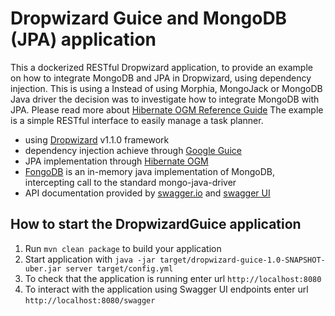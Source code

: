 # Dropwizard Guice and MongoDB (JPA) application

This a dockerized RESTful Dropwizard application, to provide an example on how to integrate MongoDB and JPA in Dropwizard, using dependency injection.
This is using a
Instead of using Morphia, MongoJack or MongoDB Java driver the decision was to investigate how to 
integrate MongoDB with JPA. Please read more about [Hibernate OGM Reference Guide](https://docs.jboss.org/hibernate/stable/ogm/reference/en-US/html_single)
The example is a simple RESTful interface to easily manage a task planner.

- using [Dropwizard](https://dropwizard.github.io/dropwizard/) v1.1.0 framework
- dependency injection achieve through [Google Guice](https://code.google.com/p/google-guice/)
- JPA implementation through [Hibernate OGM](https://docs.jboss.org/hibernate/stable/ogm/reference/en-US/html_single)
- [FongoDB](https://github.com/fakemongo/fongo) is an in-memory java implementation of MongoDB, intercepting call to the standard mongo-java-driver
- API documentation provided by [swagger.io](http://swagger.io//) and [swagger UI](http://swagger.io/swagger-ui/)

How to start the DropwizardGuice application
---

1. Run `mvn clean package` to build your application
1. Start application with `java -jar target/dropwizard-guice-1.0-SNAPSHOT-uber.jar server target/config.yml`
1. To check that the application is running enter url `http://localhost:8080`
1. To interact with the application using Swagger UI endpoints enter url `http://localhost:8080/swagger`